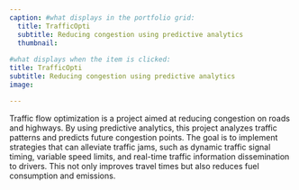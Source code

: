```yaml
---
caption: #what displays in the portfolio grid:
  title: TrafficOpti
  subtitle: Reducing congestion using predictive analytics
  thumbnail: 
  
#what displays when the item is clicked:
title: TrafficOpti
subtitle: Reducing congestion using predictive analytics
image: 

---
```


Traffic flow optimization is a project aimed at reducing congestion on roads and highways. By using predictive analytics, this project analyzes traffic patterns and predicts future congestion points. The goal is to implement strategies that can alleviate traffic jams, such as dynamic traffic signal timing, variable speed limits, and real-time traffic information dissemination to drivers. This not only improves travel times but also reduces fuel consumption and emissions.
